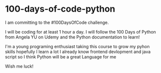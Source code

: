 # 100-days-of-code-python
I am committing to the #100DaysOfCode challenge.

I will be coding for at least 1 hour a day. I will follow the 100 Days of Python from Angela YU on Udemy and the Python documentation to learn!

I'm a young programing enthusiast taking this course to grow my pyhon skills hopefully I learn a lot I already know frontend devlopment and java script so I think Python will be a great Language for me 

Wish me luck!
